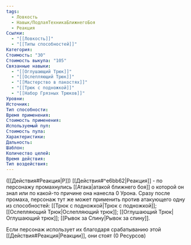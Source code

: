 ```yaml
---
tags:
  - Ловкость
  - Навык/ПодлаяТехникаБлижнегоБоя
  - Реакция
Ссылки:
  - "[[Ловкость]]"
  - "[[Типы способностей]]"
Категория: 
Стоимость: "30"
Стоимость выкупа: "105"
Связанные навыки:
  - "[[Оглушающий Трюк]]"
  - "[[Ослепляющий Трюк]]"
  - "[[Мастерство в пакостях]]"
  - "[[Трюк с подножкой]]"
  - "[[Набор Грязных Трюков]]"
Уровни:
Источник:
Тип способности:
Время применения:
Стоимость применения:
Используемый пул:
Стоимость пула:
Характеристики:
Дальность:
Шаблон:
Количество целей:
Время действия:
Тип воздействия:
---
```

([[Действия#Реакция|Р]]) [[Действия#^e6bb62|Реакция]] - по персонажу промахнулись [[Атака|атакой ближнего боя]] о которой он знал или по какой-то причине она нанесла 0 Урона. Сразу после промаха, персонаж тут же может применить против атакующего одну из способностей: [[Трюк с подножкой|Трюк с подножкой]]; [[Ослепляющий Трюк|Ослепляющий трюк]]; [[Оглушающий Трюк|Оглушающий трюк]]; [[Рывок за Спину|Рывок за спину]]. 

Если персонаж использует их благодаря срабатыванию этой [[Действия#Реакция|Реакции]], они стоят (0 Ресурсов)